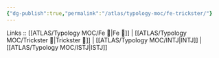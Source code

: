 ```yaml
---
{"dg-publish":true,"permalink":"/atlas/typology-moc/fe-trickster/"}
---
```


Links :: [[ATLAS/Typology MOC/Fe 💉\|Fe 💉]] | [[ATLAS/Typology MOC/Trickster 🤡\|Trickster 🤡]] | [[ATLAS/Typology MOC/INTJ\|INTJ]] | [[ATLAS/Typology MOC/ISTJ\|ISTJ]]
